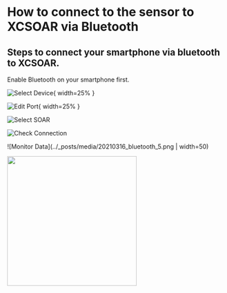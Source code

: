 # How to connect to the sensor to XCSOAR via Bluetooth 


## Steps to connect your smartphone via bluetooth to XCSOAR. 
Enable Bluetooth on your smartphone first. 

![Select Device](../_posts/media/20210316_bluetooth_1.png){ width=25% }

![Edit Port](../_posts/media/20210316_bluetooth_2.png){ width=25% }

![Select SOAR](../_posts/media/20210316_bluetooth_3.png)

![Check Connection](../_posts/media/20210316_bluetooth_4.png)

![Monitor Data](../_posts/media/20210316_bluetooth_5.png | width=50)


<img src="../_posts/media/20210316_bluetooth_1.png" width="300" />
